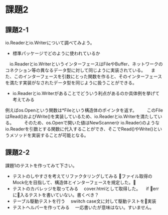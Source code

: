 # 課題2

## 課題2-1

io.Readerとio.Writerについて調べてみよう。

* 標準パッケージでどのように使われているか

　io.Readerとio.WriterというインターフェースはFileやBuffer、ネットワークのコネクション等の異なるデータ型に対して同じように実装されている。
　また、このインターフェースを引数にとった関数を作ると、そのインターフェースを満たす実装がなされたデータ型を同じように扱うことができる。
* io.Readerとio.Writerがあることでどういう利点があるのか具体例を挙げて考えてみる

例えばos.Openという関数は*Fileという構造体のポインタを返す。
　　このFileはRead()およびWrite()を実装しているため、io.Readerとio.Writerを満たしている。
　　そのため、os.Openで開いた値はNewScanner(r io.Reader)のようなio.Readerを引数とする関数に代入することができ、そこでRead()やWrite()というメソッドを実装することが可能となる。
## 課題2-2

課題1のテストを作ってみて下さい。

* テストのしやすさを考えてリファクタリングしてみる
  ファイル取得のMock化を目指して、構造体とインターフェースを規定した。
* テストのカバレッジを取ってみる
　cover.htmlとして取得した。
　if errに入るテストを書いていない。書くべき？
* テーブル駆動テストを行う
　swiitch case文に対して駆動テストを実装
* テストヘルパーを作ってみる
　一応書いたが意味はない。すいません。
